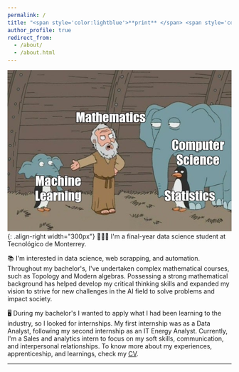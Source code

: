 ```yaml
---
permalink: /
title: "<span style='color:lightblue'>**print** </span> <span style='color:grey'>**(** </span> 'Hello, World! I'm Axel')"
author_profile: true
redirect_from: 
  - /about/
  - /about.html
---
```


![ML joke](/images/mljoke.png){: .align-right width="300px"}
👨🏻‍💻 I'm a final-year data science student at Tecnológico de Monterrey.

📚 I'm interested in data science, web scrapping, and automation. Throughout my bachelor's, I've undertaken complex mathematical courses, such as Topology and Modern algebras. Possessing a strong mathematical background has helped develop my critical thinking skills and expanded my vision to strive for new challenges in the AI field to solve problems and impact society.

🖥️ During my bachelor's I wanted to apply what I had been learning to the industry, so I looked for internships. My first internship was as a Data Analyst, following my second internship as an IT Energy Analyst. Currently, I'm a Sales and analytics intern to focus on my soft skills, communication, and interpersonal relationships. To know more about my experiences, apprenticeship, and learnings, check my [CV](https://axelqc.github.io/files/paper1.pdf).


------